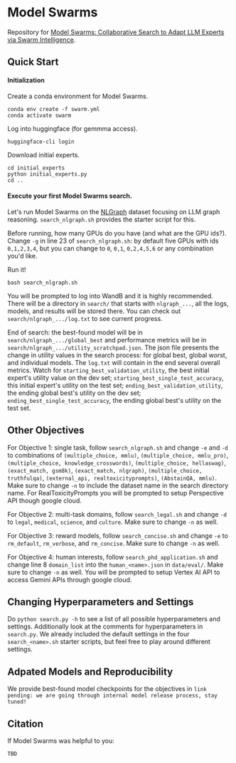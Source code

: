 # Model Swarms

Repository for [Model Swarms: Collaborative Search to Adapt LLM Experts via Swarm Intelligence](https://bunsenfeng.github.io/).

## Quick Start

#### Initialization

Create a conda environment for Model Swarms.
```
conda env create -f swarm.yml
conda activate swarm
```

Log into huggingface (for gemmma access).
```
huggingface-cli login
```

Download initial experts.
```
cd initial_experts
python initial_experts.py
cd ..
```

#### Execute your first Model Swarms search.

Let's run Model Swarms on the [NLGraph](https://arxiv.org/abs/2305.10037) dataset focusing on LLM graph reasoning. `search_nlgraph.sh` provides the starter script for this.

Before running, how many GPUs do you have (and what are the GPU ids?). Change `-g` in line 23 of `search_nlgraph.sh`: by default five GPUs with ids `0,1,2,3,4`, but you can change to `0`, `0,1`, `0,2,4,5,6` or any combination you'd like.

Run it!
```
bash search_nlgraph.sh
```

You will be prompted to log into WandB and it is highly recommended. There will be a directory in `search/` that starts with `nlgraph_...`, all the logs, models, and results will be stored there. You can check out `search/nlgraph_.../log.txt` to see current progress.

End of search: the best-found model will be in `search/nlgraph_.../global_best` and performance metrics will be in `search/nlgraph_.../utility_scratchpad.json`. The json file presents the change in utility values in the search process: for global best, global worst, and individual models. The `log.txt` will contain in the end several overall metrics. Watch for `starting_best_validation_utility`, the best initial expert's utility value on the dev set; `starting_best_single_test_accuracy`, this initial expert's utility on the test set; `ending_best_validation_utility`, the ending global best's utility on the dev set; `ending_best_single_test_accuracy`, the ending global best's utility on the test set.

## Other Objectives

For Objective 1: single task, follow `search_nlgraph.sh` and change `-e` and `-d` to combinations of `(multiple_choice, mmlu)`, `(multiple_choice, mmlu_pro)`, `(multiple_choice, knowledge_crosswords)`, `(multiple_choice, hellaswag)`, `(exact_match, gsm8k)`, `(exact_match, nlgraph)`, `(multiple_choice, truthfulqa)`, `(external_api, realtoxicityprompts)`, `(AbstainQA, mmlu)`. Make sure to change `-n` to include the dataset name in the search directory name. For RealToxicityPrompts you will be prompted to setup Perspective API though google cloud.

For Objective 2: multi-task domains, follow `search_legal.sh` and change `-d` to `legal`, `medical`, `science`, and `culture`. Make sure to change `-n` as well.

For Objective 3: reward models, follow `search_concise.sh` and change `-e` to `rm_default`, `rm_verbose`, and `rm_concise`. Make sure to change `-n` as well.

For Objective 4: human interests, follow `search_phd_application.sh` and change line 8 `domain_list` into the `human_<name>.json` in `data/eval/`. Make sure to change `-n` as well. You will be prompted to setup Vertex AI API to access Gemini APIs through google cloud.

## Changing Hyperparameters and Settings

Do `python search.py -h` to see a list of all possible hyperparameters and settings. Additionally look at the comments for hyperparameters in `search.py`. We already included the default settings in the four `search_<name>.sh` starter scripts, but feel free to play around different settings.

## Adpated Models and Reproducibility

We provide best-found model checkpoints for the objectives in `link pending: we are going through internal model release process, stay tuned!`

## Citation

If Model Swarms was helpful to you:

```
TBD
```
